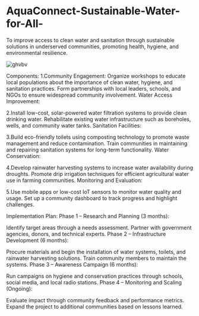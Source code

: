 # AquaConnect-Sustainable-Water-for-All-
To improve access to clean water and sanitation through sustainable solutions in underserved communities, promoting health, hygiene, and environmental resilience.

![ghvbv](https://github.com/user-attachments/assets/61ddef8a-0711-4a79-8d1b-326c7019cabf)

Components:
1.Community Engagement:
Organize workshops to educate local populations about the importance of clean water, hygiene, and sanitation practices.
Form partnerships with local leaders, schools, and NGOs to ensure widespread community involvement.
Water Access Improvement:

2.Install low-cost, solar-powered water filtration systems to provide clean drinking water.
Rehabilitate existing water infrastructure such as boreholes, wells, and community water tanks.
Sanitation Facilities:

3.Build eco-friendly toilets using composting technology to promote waste management and reduce contamination.
Train communities in maintaining and repairing sanitation systems for long-term functionality.
Water Conservation:

4.Develop rainwater harvesting systems to increase water availability during droughts.
Promote drip irrigation techniques for efficient agricultural water use in farming communities.
Monitoring and Evaluation:

5.Use mobile apps or low-cost IoT sensors to monitor water quality and usage.
Set up a community dashboard to track progress and highlight challenges.

Implementation Plan:
Phase 1 – Research and Planning (3 months):

Identify target areas through a needs assessment.
Partner with government agencies, donors, and technical experts.
Phase 2 – Infrastructure Development (6 months):

Procure materials and begin the installation of water systems, toilets, and rainwater harvesting solutions.
Train community members to maintain the systems.
Phase 3 – Awareness Campaign (6 months):

Run campaigns on hygiene and conservation practices through schools, social media, and local radio stations.
Phase 4 – Monitoring and Scaling (Ongoing):

Evaluate impact through community feedback and performance metrics.
Expand the project to additional communities based on lessons learned.
